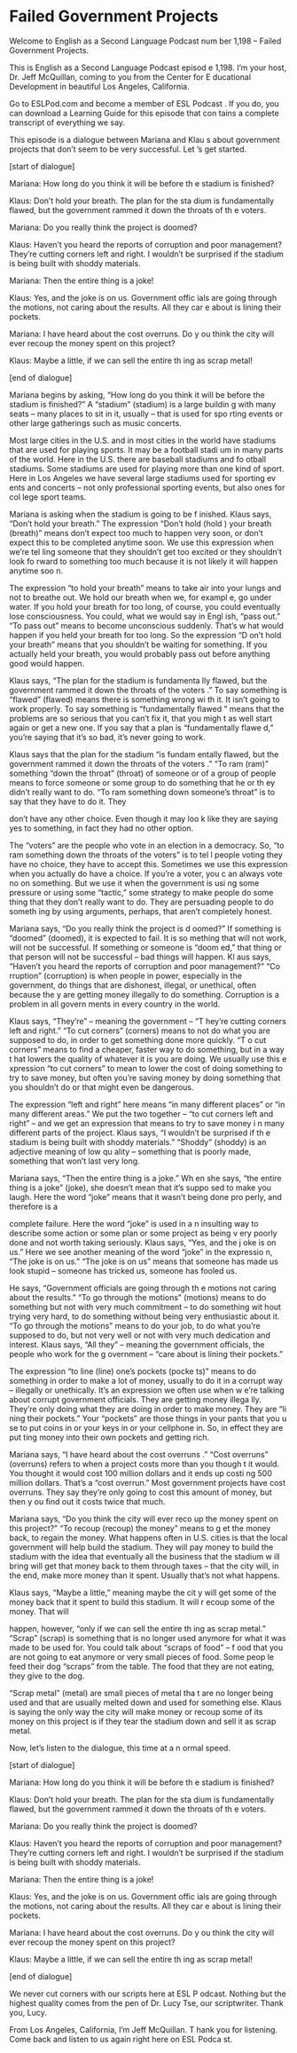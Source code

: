 # Failed Government Projects

Welcome to English as a Second Language Podcast num ber 1,198 – Failed Government Projects. 

This is English as a Second Language Podcast episod e 1,198. I’m your host, Dr. Jeff McQuillan, coming to you from the Center for E ducational Development in beautiful Los Angeles, California.  

Go to ESLPod.com and become a member of ESL Podcast . If you do, you can download a Learning Guide for this episode that con tains a complete transcript of everything we say.  

This episode is a dialogue between Mariana and Klau s about government projects that don’t seem to be very successful. Let ’s get started. 

[start of dialogue] 

Mariana: How long do you think it will be before th e stadium is finished? 

Klaus: Don’t hold your breath. The plan for the sta dium is fundamentally flawed, but the government rammed it down the throats of th e voters. 

Mariana: Do you really think the project is doomed?  

Klaus: Haven’t you heard the reports of corruption and poor management? They’re cutting corners left and right. I wouldn’t be surprised if the stadium is being built with shoddy materials. 

Mariana: Then the entire thing is a joke! 

Klaus: Yes, and the joke is on us. Government offic ials are going through the motions, not caring about the results. All they car e about is lining their pockets. 

Mariana: I have heard about the cost overruns. Do y ou think the city will ever recoup the money spent on this project? 

Klaus: Maybe a little, if we can sell the entire th ing as scrap metal! 

[end of dialogue] 

Mariana begins by asking, “How long do you think it  will be before the stadium is finished?” A “stadium” (stadium) is a large buildin g with many seats – many places to sit in it, usually – that is used for spo rting events or other large gatherings such as music concerts.  

Most large cities in the U.S. and in most cities in  the world have stadiums that are used for playing sports. It may be a football stadi um in many parts of the world. Here in the U.S. there are baseball stadiums and fo otball stadiums. Some stadiums are used for playing more than one kind of  sport. Here in Los Angeles we have several large stadiums used for sporting ev ents and concerts – not only professional sporting events, but also ones for col lege sport teams.  

Mariana is asking when the stadium is going to be f inished. Klaus says, “Don’t hold your breath.” The expression “Don’t hold (hold ) your breath (breath)” means don’t expect too much to happen very soon, or don’t  expect this to be completed anytime soon. We use this expression when we’re tel ling someone that they shouldn’t get too excited or they shouldn’t look fo rward to something too much because it is not likely it will happen anytime soo n.  

The expression “to hold your breath” means to take air into your lungs and not to breathe out. We hold our breath when we, for exampl e, go under water. If you hold your breath for too long, of course, you could  eventually lose consciousness. You could, what we would say in Engl ish, “pass out.” “To pass out” means to become unconscious suddenly. That’s w hat would happen if you held your breath for too long. So the expression “D on’t hold your breath” means that you shouldn’t be waiting for something. If you  actually held your breath, you would probably pass out before anything good would happen.  

Klaus says, “The plan for the stadium is fundamenta lly flawed, but the government rammed it down the throats of the voters .” To say something is “flawed” (flawed) means there is something wrong wi th it. It isn’t going to work properly. To say something is “fundamentally flawed ” means that the problems are so serious that you can’t fix it, that you migh t as well start again or get a new one. If you say that a plan is “fundamentally flawe d,” you’re saying that it’s so bad, it’s never going to work.  

Klaus says that the plan for the stadium “is fundam entally flawed, but the government rammed it down the throats of the voters .” “To ram (ram)” something “down the throat” (throat) of someone or of a group  of people means to force someone or some group to do something that he or th ey didn’t really want to do. “To ram something down someone’s throat” is to say that they have to do it. They  

don’t have any other choice. Even though it may loo k like they are saying yes to something, in fact they had no other option.  

The “voters” are the people who vote in an election  in a democracy. So, “to ram something down the throats of the voters” is to tel l people voting they have no choice, they have to accept this. Sometimes we use this expression when you actually do have a choice. If you’re a voter, you c an always vote no on something. But we use it when the government is usi ng some pressure or using some “tactic,” some strategy to make people do some thing that they don’t really want to do. They are persuading people to do someth ing by using arguments, perhaps, that aren’t completely honest.  

Mariana says, “Do you really think the project is d oomed?” If something is “doomed” (doomed), it is expected to fail. It is so mething that will not work, will not be successful. If something or someone is “doom ed,” that thing or that person will not be successful – bad things will happen. Kl aus says, “Haven’t you heard the reports of corruption and poor management?” “Co rruption” (corruption) is when people in power, especially in the government,  do things that are dishonest, illegal, or unethical, often because the y are getting money illegally to do something. Corruption is a problem in all govern ments in every country in the world.  

Klaus says, “They’re” – meaning the government – “T hey’re cutting corners left and right.” “To cut corners” (corners) means to not  do what you are supposed to do, in order to get something done more quickly. “T o cut corners” means to find a cheaper, faster way to do something, but in a way t hat lowers the quality of whatever it is you are doing. We usually use this e xpression “to cut corners” to mean to lower the cost of doing something to try to  save money, but often you’re saving money by doing something that you shouldn’t do or that might even be dangerous.  

The expression “left and right” here means “in many  different places” or “in many different areas.” We put the two together – “to cut  corners left and right” – and we get an expression that means to try to save money i n many different parts of the project. Klaus says, “I wouldn’t be surprised if th e stadium is being built with shoddy materials.” “Shoddy” (shoddy) is an adjective meaning of low qu ality – something that is poorly made, something that won’t last very long.  

Mariana says, “Then the entire thing is a joke.” Wh en she says, “the entire thing is a joke” (joke), she doesn’t mean that it’s suppo sed to make you laugh. Here the word “joke” means that it wasn’t being done pro perly, and therefore is a  

complete failure. Here the word “joke” is used in a n insulting way to describe some action or some plan or some project as being v ery poorly done and not worth taking seriously. Klaus says, “Yes, and the j oke is on us.” Here we see another meaning of the word “joke” in the expressio n, “The joke is on us.” “The joke is on us” means that someone has made us look stupid – someone has tricked us, someone has fooled us.  

He says, “Government officials are going through th e motions not caring about the results.” “To go through the motions” (motions)  means to do something but not with very much commitment – to do something wit hout trying very hard, to do something without being very enthusiastic about it.  “To go through the motions” means to do your job, to do what you’re supposed to  do, but not very well or not with very much dedication and interest. Klaus says,  “All they” – meaning the government officials, the people who work for the g overnment – “care about is lining their pockets.”  

The expression “to line (line) one’s pockets (pocke ts)” means to do something in order to make a lot of money, usually to do it in a  corrupt way – illegally or unethically. It’s an expression we often use when w e’re talking about corrupt government officials. They are getting money illega lly. They’re only doing what they are doing in order to make money. They are “li ning their pockets.” Your “pockets” are those things in your pants that you u se to put coins in or your keys in or your cellphone in. So, in effect they are put ting money into their own pockets and getting rich.  

Mariana says, “I have heard about the cost overruns .” “Cost overruns” (overruns) refers to when a project costs more than you though t it would. You thought it would cost 100 million dollars and it ends up costi ng 500 million dollars. That’s a “cost overrun.” Most government projects have cost overruns. They say they’re only going to cost this amount of money, but then y ou find out it costs twice that much.  

Mariana says, “Do you think the city will ever reco up the money spent on this project?” “To recoup (recoup) the money” means to g et the money back, to regain the money. What happens often in U.S. cities  is that the local government will help build the stadium. They will pay money to  build the stadium with the idea that eventually all the business that the stadium w ill bring will get that money back to them through taxes – that the city will, in  the end, make more money than it spent. Usually that’s not what happens.  

Klaus says, “Maybe a little,” meaning maybe the cit y will get some of the money back that it spent to build this stadium. It will r ecoup some of the money. That will  

happen, however, “only if we can sell the entire th ing as scrap metal.” “Scrap” (scrap) is something that is no longer used anymore  for what it was made to be used for. You could talk about “scraps of food” – f ood that you are not going to eat anymore or very small pieces of food. Some peop le feed their dog “scraps” from the table. The food that they are not eating, they give to the dog.  

“Scrap metal” (metal) are small pieces of metal tha t are no longer being used and that are usually melted down and used for something  else. Klaus is saying the only way the city will make money or recoup some of  its money on this project is if they tear the stadium down and sell it as scrap metal.  

Now, let’s listen to the dialogue, this time at a n ormal speed. 

[start of dialogue] 

Mariana: How long do you think it will be before th e stadium is finished? 

Klaus: Don’t hold your breath. The plan for the sta dium is fundamentally flawed, but the government rammed it down the throats of th e voters. 

Mariana: Do you really think the project is doomed?  

Klaus: Haven’t you heard the reports of corruption and poor management? They’re cutting corners left and right. I wouldn’t be surprised if the stadium is being built with shoddy materials. 

Mariana: Then the entire thing is a joke! 

Klaus: Yes, and the joke is on us. Government offic ials are going through the motions, not caring about the results. All they car e about is lining their pockets. 

Mariana: I have heard about the cost overruns. Do y ou think the city will ever recoup the money spent on this project? 

Klaus: Maybe a little, if we can sell the entire th ing as scrap metal! 

[end of dialogue] 

We never cut corners with our scripts here at ESL P odcast. Nothing but the highest quality comes from the pen of Dr. Lucy Tse,  our scriptwriter. Thank you, Lucy.   

 From Los Angeles, California, I’m Jeff McQuillan. T hank you for listening. Come back and listen to us again right here on ESL Podca st.  

